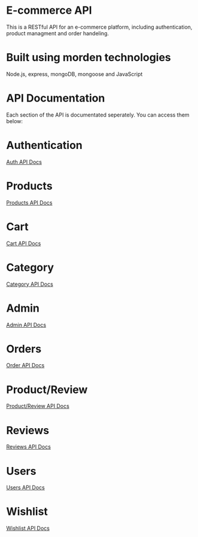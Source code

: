 # E-commerce API

This is a RESTful API for an e-commerce platform, including authentication, product managment and order handeling.

# Built using morden technologies

Node.js, express, mongoDB, mongoose and JavaScript

# API Documentation

Each section of the API is documentated seperately. You can access them below:

# Authentication

[Auth API Docs](https://documenter.getpostman.com/view/30331484/2sAYkGJyGw)

# Products

[Products API Docs](https://documenter.getpostman.com/view/30331484/2sAYkGJyf3)

# Cart

[Cart API Docs](https://documenter.getpostman.com/view/30331484/2sAYkGJyWC)

# Category

[Category API Docs](https://documenter.getpostman.com/view/30331484/2sAYkGJyWG)

# Admin

[Admin API Docs](https://documenter.getpostman.com/view/30331484/2sAYkGJeKz)

# Orders

[Order API Docs](https://documenter.getpostman.com/view/30331484/2sAYkGJyaa)

# Product/Review

[Product/Review API Docs](https://documenter.getpostman.com/view/30331484/2sAYkGJyey)

# Reviews

[Reviews API Docs](https://documenter.getpostman.com/view/30331484/2sAYkGJyf6)

# Users

[Users API Docs](https://documenter.getpostman.com/view/30331484/2sAYkGJyjW)

# Wishlist

[Wishlist API Docs](https://documenter.getpostman.com/view/30331484/2sAYkGJyoq)
